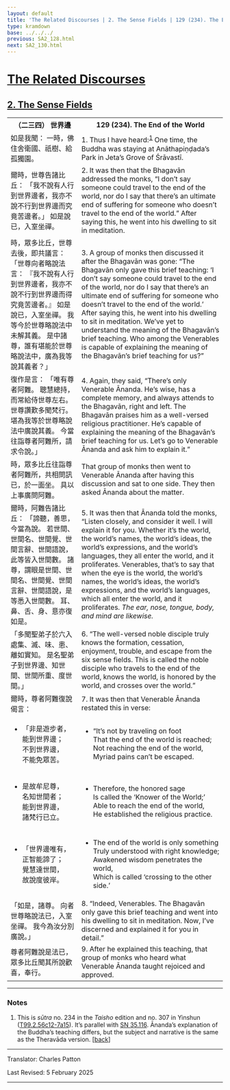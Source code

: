 ```yaml
---
layout: default
title: 'The Related Discourses | 2. The Sense Fields | 129 (234). The End of the World'
type: kramdown
base: ../../../
previous: SA2_128.html
next: SA2_130.html
---
```


<h1><a href='../index.html'>The Related Discourses</a></h1>
<h2><a href='index.html'>2. The Sense Fields</a></h2>

<table class="trans">
  <th class='ch'>（二三四） 世界邊</th>
  <th class='en'>129 (234). The End of the World</th>
  <tr>
    <td class='ch' title='t125.2.56c12'>如是我聞： 一時，佛住舍衛國、祇樹、給孤獨園。</td>
    <td id='p1'>1. Thus I have heard:<sup id="ref1"><a href="#n1">1</a></sup> One time, the Buddha was staying at Anāthapiṇḍada’s Park in Jeta’s Grove of Śrāvastī.</td>
  </tr>
  <tr>
    <td class='ch' title='t125.2.56c13'>爾時，世尊告諸比丘： 「我不說有人行到世界邊者，我亦不說不行到世界邊而究竟苦邊者。」 如是說已，入室坐禪。</td>
    <td id='p2'>2. It was then that the Bhagavān addressed the monks, “I don’t say someone could travel to the end of the world, nor do I say that there’s an ultimate end of suffering for someone who doesn’t travel to the end of the world.” After saying this, he went into his dwelling to sit in meditation.</td>
  </tr>
  <tr>
    <td class='ch' title='t125.2.56c15'>時，眾多比丘，世尊去後，即共議言： 「世尊向者略說法言： 『我不說有人行到世界邊者，我亦不說不行到世界邊而得究竟苦邊者。』 如是說已，入室坐禪。 我等今於世尊略說法中未解其義。 是中諸尊，誰有堪能於世尊略說法中，廣為我等說其義者？」</td>
    <td id='p3'>3. A group of monks then discussed it after the Bhagavān was gone: “The Bhagavān only gave this brief teaching: ‘I don’t say someone could travel to the end of the world, nor do I say that there’s an ultimate end of suffering for someone who doesn’t travel to the end of the world.’ After saying this, he went into his dwelling to sit in meditation. We’ve yet to understand the meaning of the Bhagavān’s brief teaching. Who among the Venerables is capable of explaining the meaning of the Bhagavān’s brief teaching for us?”</td>
  </tr>
  <tr>
    <td class='ch' title='t125.2.56c21'>復作是言： 「唯有尊者阿難。 聰慧總持，而常給侍世尊左右。 世尊讚歎多聞梵行。 堪為我等於世尊略說法中廣說其義。 今當往詣尊者阿難所，請求令說。」</td>
    <td id='p4'>4. Again, they said, “There’s only Venerable Ānanda. He’s wise, has a complete memory, and always attends to the Bhagavān, right and left. The Bhagavān praises him as a well-versed religious practitioner. He’s capable of explaining the meaning of the Bhagavān’s brief teaching for us. Let’s go to Venerable Ānanda and ask him to explain it.”</td>
  </tr>
  <tr>
    <td class='ch' title='t125.2.56c25'>時，眾多比丘往詣尊者阿難所，共相問訊已，於一面坐。 具以上事廣問阿難。</td>
    <td>That group of monks then went to Venerable Ānanda after having this discussion and sat to one side. They then asked Ānanda about the matter.</td>
  </tr>
  <tr>
    <td class='ch' title='t125.2.56c27'>爾時，阿難告諸比丘： 「諦聽，善思，今當為說。 若世間、世間名、世間覺、世間言辭、世間語說，此等皆入世間數。 諸尊，謂眼是世間、世間名、世間覺、世間言辭、世間語說，是等悉入世間數。 耳、鼻、舌、身、意亦復如是。</td>
    <td id='p5'>5. It was then that Ānanda told the monks, “Listen closely, and consider it well. I will explain it for you. Whether it’s the world, the world’s names, the world’s ideas, the world’s expressions, and the world’s languages, they all enter the world, and it proliferates. Venerables, that’s to say that when the eye is the world, the world’s names, the world’s ideas, the world’s expressions, and the world’s languages, which all enter the world, and it proliferates. <em>The ear, nose, tongue, body, and mind are likewise.</em></td>
  </tr>
  <tr>
    <td class='ch' title='t125.2.57a3'>「多聞聖弟子於六入處集、滅、味、患、離如實知。 是名聖弟子到世界邊、知世間、世間所重、度世間。」</td>
    <td id='p6'>6. “The well-versed noble disciple truly knows the formation, cessation, enjoyment, trouble, and escape from the six sense fields. This is called the noble disciple who travels to the end of the world, knows the world, is honored by the world, and crosses over the world.”</td>
  </tr>
  <tr>
    <td class='ch' title='t125.2.57a5'>爾時，尊者阿難復說偈言：</td>
    <td id='p7'>7. It was then that Venerable Ānanda restated this in verse:</td>
  </tr>
<tr>
  <td title='t125.2.57a7'><ul class='verse'>
    <li class='ch'>「非是遊步者，<br/>
    能到世界邊；<br/>
    不到世界邊，<br/>
    不能免眾苦。</li>
  </ul></td>
  <td><ul class='verse'>
    <li>“It’s not by traveling on foot<br/>
    That the end of the world is reached;<br/>
    Not reaching the end of the world,<br/>
    Myriad pains can’t be escaped.</li>
  </ul></td>
</tr>
<tr>
  <td title='t125.2.57a9'><ul class='verse'>
    <li class='ch'>是故牟尼尊，<br/>
    名知世間者；<br/>
    能到世界邊，<br/>
    諸梵行已立。</li>
  </ul></td>
  <td><ul class='verse'>
    <li>Therefore, the honored sage<br/>
    Is called the ‘Knower of the World;’<br/>
    Able to reach the end of the world,<br/>
    He established the religious practice.</li>
  </ul></td>
</tr>
<tr>
  <td title='t125.2.57a11'><ul class='verse'>
    <li class='ch'>「世界邊唯有，<br/>
    正智能諦了；<br/>
    覺慧達世間，<br/>
    故說度彼岸。</li>
  </ul></td>
  <td><ul class='verse'>
    <li>The end of the world is only something<br/>
    Truly understood with right knowledge;<br/>
    Awakened wisdom penetrates the world,<br/>
    Which is called ‘crossing to the other side.’</li>
  </ul></td>
</tr>
  <tr>
    <td class='ch' title='t125.2.57a13'>「如是，諸尊。 向者世尊略說法已，入室坐禪。 我今為汝分別廣說。」</td>
    <td id='p8'>8. “Indeed, Venerables. The Bhagavān only gave this brief teaching and went into his dwelling to sit in meditation. Now, I’ve discerned and explained it for you in detail.”</td>
  </tr>
  <tr>
    <td class='ch' title='t125.2.57a14'>尊者阿難說是法已，眾多比丘聞其所說歡喜，奉行。</td>
    <td id='p9'>9. After he explained this teaching, that group of monks who heard what Venerable Ānanda taught rejoiced and approved.</td>
  </tr>
</table>

<hr/>

<h3 id="notes">Notes</h3>

<ol class="notes-list">
<li id="n1"><p>This is <em>sūtra</em> no. 234 in the <cite>Taisho</cite> edition and no. 307 in Yinshun (<a href="https://cbetaonline.dila.edu.tw/zh/T02n0099_p0056c12" target="_blank">T99.2.56c12-7a15</a>). It’s parallel with <a href="https://suttacentral.net/sn35.116" target="_blank">SN 35.116</a>. Ānanda’s explanation of the Buddha’s teaching differs, but the subject and narrative is the same as the Theravāda version. [<a href="#ref1">back</a>]</p></li>
</ol>
<hr/>

<p class="translator">Translator: Charles Patton</p>
<p class='revised'>Last Revised: 5 February 2025</p>

<hr/>